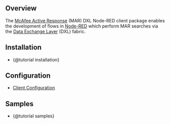 ## Overview

The [McAfee Active Response](https://www.mcafee.com/enterprise/en-us/products/active-response.html)
(MAR) DXL Node-RED client package enables the development of flows in
[Node-RED](https://nodered.org/) which perform MAR searches via the
[Data Exchange Layer](http://www.mcafee.com/us/solutions/data-exchange-layer.aspx)
(DXL) fabric.

## Installation

* {@tutorial installation}

## Configuration

* [Client Configuration](https://opendxl.github.io/node-red-contrib-dxl/jsdoc/tutorial-configuration.html)

## Samples

* {@tutorial samples}
